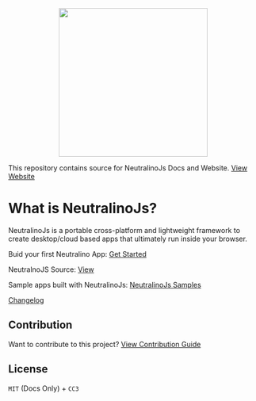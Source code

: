 <div align="center">
  <img src="https://raw.githubusercontent.com/neutralinojs/neutralinojs.github.io/b667f2c2/docs/nllogo.png" style="width:300px;"/>
</div>

This repository contains source for NeutralinoJs Docs and Website. [View Website](https://neutralino.js.org)

# What is NeutralinoJs?
NeutralinoJs is a portable cross-platform and lightweight framework to create desktop/cloud based apps that ultimately run inside your browser.

Buid your first Neutralino App: [Get Started](https://neutralino.js.org/docs/#/gettingstarted/quickstart)

NeutralnoJS Source: [View](https://github.com/neutralinojs/neutralinojs)

Sample apps built with NeutralinoJs: [NeutralinoJs Samples](https://github.com/neutralinojs/neutralinojs-samples)

[Changelog](https://neutralino.js.org/docs/#/other/changelog)

## Contribution
Want to contribute to this project? [View Contribution Guide](contribution.md)

## License
`MIT` (Docs Only) + `CC3`

